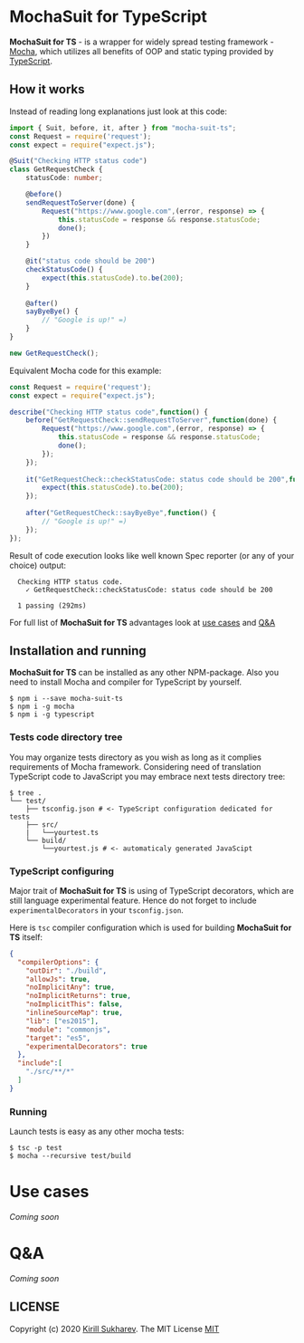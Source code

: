 # MochaSuit for TypeScript

**MochaSuit for TS** - is a wrapper for widely spread testing framework - [Mocha](https://mochajs.org),
which utilizes all benefits of OOP and static typing provided by [TypeScript](http://typescriptlang.org/).

## How it works

Instead of reading long explanations just look at this code:

```typescript
import { Suit, before, it, after } from "mocha-suit-ts";
const Request = require('request');
const expect = require("expect.js");

@Suit("Checking HTTP status code")
class GetRequestCheck {
    statusCode: number;

    @before()
    sendRequestToServer(done) {        
        Request("https://www.google.com",(error, response) => {
            this.statusCode = response && response.statusCode;
            done();
        })
    }    

    @it("status code should be 200")
    checkStatusCode() {
        expect(this.statusCode).to.be(200);
    }   
    
    @after()
    sayByeBye() {
        // "Google is up!" =)
    }
}

new GetRequestCheck();
```

Equivalent Mocha code for this example:

```javascript
const Request = require('request');
const expect = require("expect.js");

describe("Checking HTTP status code",function() {
    before("GetRequestCheck::sendRequestToServer",function(done) {        
        Request("https://www.google.com",(error, response) => {
            this.statusCode = response && response.statusCode;
            done();
        });
    });    
    
    it("GetRequestCheck::checkStatusCode: status code should be 200",function() {
        expect(this.statusCode).to.be(200);
    });
    
    after("GetRequestCheck::sayByeBye",function() {
        // "Google is up!" =)
    });
});
```

Result of code execution looks like well known Spec reporter (or any of your choice) output: 

```text
  Checking HTTP status code.
    ✓ GetRequestCheck::checkStatusCode: status code should be 200

  1 passing (292ms)
```

For full list of **MochaSuit for TS** advantages look at [use cases](#use-cases) and [Q&A](#qa)

## Installation and running 

**MochaSuit for TS** can be installed as any other NPM-package. 
Also you need to install Mocha and compiler for TypeScript by yourself.

```shell script
$ npm i --save mocha-suit-ts
$ npm i -g mocha
$ npm i -g typescript
```

### Tests code directory tree

You may organize tests directory as you wish as long as it complies requirements of Mocha framework.
Considering need of translation TypeScript code to JavaScript you may embrace next tests directory tree:

```shell script
$ tree .
└── test/
    ├── tsconfig.json # <- TypeScript configuration dedicated for tests
    ├── src/
    |   └──yourtest.ts  
    └── build/
        └──yourtest.js # <- automaticaly generated JavaScipt
```

### TypeScript configuring

Major trait of **MochaSuit for TS** is using of TypeScript decorators, which are still language experimental feature. 
Hence do not forget to include `experimentalDecorators` in your `tsconfig.json`.

Here is `tsc` compiler configuration which is used for building **MochaSuit for TS** itself:

```json
{
  "compilerOptions": {
    "outDir": "./build",
    "allowJs": true,
    "noImplicitAny": true,
    "noImplicitReturns": true,
    "noImplicitThis": false,
    "inlineSourceMap": true,
    "lib": ["es2015"],
    "module": "commonjs",
    "target": "es5",
    "experimentalDecorators": true
  },
  "include":[
    "./src/**/*"
  ]
}
```

### Running

Launch tests is easy as any other mocha tests:

```shell script
$ tsc -p test
$ mocha --recursive test/build
```

# Use cases

*Coming soon*

# Q&A

*Coming soon*

## LICENSE

Copyright (c) 2020 [Kirill Sukharev](email://sukharevkirill@gmail.com). The MIT License [MIT](./LICENSE)








 

